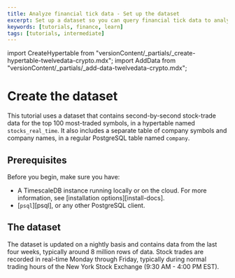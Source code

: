 ```yaml
---
title: Analyze financial tick data - Set up the dataset
excerpt: Set up a dataset so you can query financial tick data to analyze price changes
keywords: [tutorials, finance, learn]
tags: [tutorials, intermediate]
---
```


import CreateHypertable from "versionContent/_partials/_create-hypertable-twelvedata-crypto.mdx";
import AddData from "versionContent/_partials/_add-data-twelvedata-crypto.mdx";

# Create the dataset

This tutorial uses a dataset that contains second-by-second stock-trade data for
the top 100 most-traded symbols, in a hypertable named `stocks_real_time`. It
also includes a separate table of company symbols and company names, in a
regular PostgreSQL table named `company`.

## Prerequisites

Before you begin, make sure you have:

*   A TimescaleDB instance running locally or on the cloud. For more
    information, see [installation options][install-docs].
*   [`psql`][psql], or any other PostgreSQL client.

## The dataset

The dataset is updated on a nightly basis and contains data from the last four
weeks, typically around 8 million rows of data. Stock trades are recorded in
real-time Monday through Friday, typically during normal trading hours of the
New York Stock Exchange (9:30&nbsp;AM - 4:00&nbsp;PM EST).

<CreateHypertable />

<AddData />

